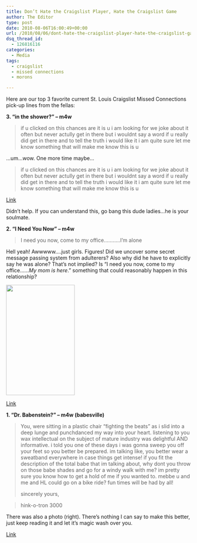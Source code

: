 ```yaml
---
title: Don’t Hate the Craigslist Player, Hate the Craigslist Game
author: The Editor
type: post
date: 2010-08-06T16:00:49+00:00
url: /2010/08/06/dont-hate-the-craigslist-player-hate-the-craigslist-game/
dsq_thread_id:
  - 126816116
categories:
  - Media
tags:
  - craigslist
  - missed connections
  - morons

---
```

Here are our top 3 favorite current St. Louis Craigslist Missed Connections pick-up lines from the fellas:

**3. &#8220;in the shower?&#8221; &#8211; m4w**

> if u clicked on this chances are it is u i am looking for we joke about it often but never actully get in there but i wouldnt say a word if u really did get in there and to tell the truth i would like it i am quite sure let me know something that will make me know this is u

&#8230;um&#8230;wow. One more time maybe&#8230;

> if u clicked on this chances are it is u i am looking for we joke about it often but never actully get in there but i wouldnt say a word if u really did get in there and to tell the truth i would like it i am quite sure let me know something that will make me know this is u

<a href="http://stlouis.craigslist.org/mis/1881775098.html" target="_blank">Link</a>

Didn&#8217;t help. If you can understand this, go bang this dude ladies&#8230;he is your soulmate.

**2. &#8220;I Need You Now&#8221; &#8211; m4w** 

> I need you now, come to my office&#8230;&#8230;&#8230;..I&#8217;m alone

Hell yeah! Awwwww&#8230;.just girls. Figures! Did we uncover some secret message passing system from adulterers? Also why did he have to explicitly say he was alone? That&#8217;s not implied? Is &#8220;I need you now, come to my office&#8230;&#8230;_My mom is here_.&#8221; something that could reasonably happen in this relationship?

<img class="alignright size-full wp-image-6100" title="3pe3o33l85V15U05S0a859c7dfa633e2019e0" src="http://media.punchingkitty.com/wordpress/2010/08/3pe3o33l85V15U05S0a859c7dfa633e2019e0.jpg" alt="" width="187" height="300" />

<a href="http://stlouis.craigslist.org/mis/1882112906.html" target="_blank">Link</a>

**1. &#8220;Dr. Babenstein?&#8221; &#8211; m4w (babesville)**

> You, were sitting in a plastic chair &#8220;fighting the beats&#8221; as i slid into a deep lunge and punchdanced my way into your heart. listening to you wax intellectual on the subject of mature industry was delightful AND informative. i told you one of these days i was gonna sweep you off your feet so you better be prepared. im talking like, you better wear a sweatband everywhere in case things get intense! if you fit the description of the total babe that im talking about, why dont you throw on those babe shades and go for a windy walk with me? im pretty sure you know how to get a hold of me if you wanted to. mebbe u and me and HL could go on a bike ride? fun times will be had by all!
> 
> sincerely yours,
  
> hink-o-tron 3000

There was also a photo (right). There&#8217;s nothing I can say to make this better, just keep reading it and let it&#8217;s magic wash over you.

<a href="http://stlouis.craigslist.org/mis/1881901261.html" target="_blank">Link</a>

>